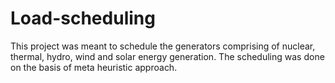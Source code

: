# Load-scheduling
This project was meant to schedule the generators comprising of nuclear, thermal, hydro, wind and solar energy generation. The scheduling was done on the basis of meta heuristic approach. 
